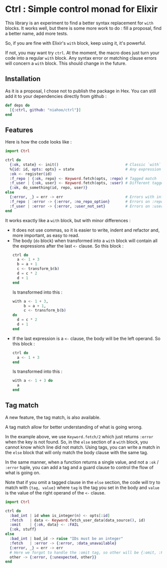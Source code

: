 # Ctrl : Simple control monad for Elixir

This library is an experiment to find a better syntax replacement for `with` blocks. It works well, but there is some more work to do : fill a proposal, find a better name, add more tests.

So, if you are fine with Elixir's `with` block, keep using it, it's powerful.

If not, you may want try `ctrl`. At the moment, the macro does just turn your code into a regular `with` block. Any syntax error or matching clause errors will concern a `with` block. This should change in the future.

## Installation

As it is a proposal, I chose not to publish the package in Hex. You can still add it to your dependencies directly from github :

```elixir
def deps do
  [{:ctrl, github: "niahoo/ctrl"}]
end
```

## Features

Here is how the code looks like :

```elixir
import Ctrl

ctrl do
  {:ok, state} <- init()                              # Classic `with` clause
  %{id: id, opts: opts} = state                       # Any expression
  :ok <- register(id)
  :f_repo | {:ok, repo} <- Keyword.fetch(opts, :repo) # Tagged match
  :f_user | {:ok, user} <- Keyword.fetch(opts, :user) # Different tagged match
  {:ok, do_something(id, repo, user)}
else
  {:error, _} = err -> err                            # Errors with info
  :f_repo | :error -> {:error, :no_repo_option}       # Errors on :repo only
  :f_user | :error -> {:error, :user_not_set}         # Errors on :user only
end
```

It works exactly like a `with` block, but with minor differences :

* It does not use commas, so it is easier to write, indent and refactor and, more important, as easy to read.
* The body (`do` block) when transformed into a `with` block will contain all the expressions after the last `<-` clause.
  So this block :
  ```elixir
  ctrl do
    a <- 1 + 3
    b = a + 1
    c <- transform_b(b)
    d = c * 2
    d + 1
  end
  ```
  Is transformed into this :
  ```elixir
  with a <- 1 + 3,
       b = a + 1,
       c <- transform_b(b)
  do
    d = c * 2
    d + 1
  end
  ```
* If the last expression is a `<-` clause, the body will be the left operand.
  So this block :
  ```elixir
  ctrl do
    a <- 1 + 3
  end
  ```
  Is transformed into this :
  ```elixir
  with a <- 1 + 3 do
    a
  end
  ```

## Tag match

A new feature, the tag match, is also available.

A tag match allow for better understanding of what is going wrong.

In the example above, we use `Keyword.fetch/2` which just returns `:error` when the key is not found. So, in the `else` section of a `with` block, you cannot know which line did not match. Using tags, you can write a match in the `else` block that will only match the body clause with the same tag.

In the same manner, when a function returns a single value, and not a `:ok` / `:error` tuple, you can add a tag and a guard clause to control the flow of what is going on.

Note that if you omit a tagged clause in the `else` section, the code will try to match with `{tag, value}` where `tag` is the tag you set in the body and `value` is the value of the right operand of the `<-` clause.

```elixir
import Ctrl

ctrl do
  :bad_int | id when is_integer(n) <- opts[:id]
  :fetch   | data <- Keyword.fetch_user_data(data_source(), id)
  :omit    | {:ok, data} <- :FAIL
  {:ok, stuff}
else
  :bad_int | bad_id -> raise "IDs must be an integer"
  :fetch   | :error -> {:error, :data_unavailable}
  {:error, _} = err -> err
  # Here we forgot to handle the :omit tag, so other will be {:omit, :FAIL}
  other -> {:error, {:unexpected, other}}
end
```



